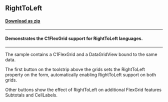 ## RightToLeft
#### [Download as zip](https://minhaskamal.github.io/DownGit/#/home?url=https://github.com/GrapeCity/ComponentOne-WinForms-Samples/tree/master/NetFramework\FlexGrid\CS\RightToLeft)
____
#### Demonstrates the C1FlexGrid support for RightToLeft languages.
____
The sample contains a C1FlexGrid and a DataGridView bound to the same data. 

The first button on the toolstrip above the grids sets the RightToLeft property on the form, automatically enabling RightToLeft support on both grids. 

Other buttons show the effect of RightToLeft on additional FlexGrid features Subtotals and CellLabels. 

